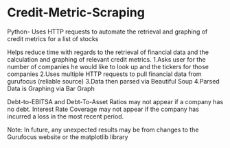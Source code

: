 # Credit-Metric-Scraping 
Python- Uses HTTP requests to automate the retrieval and graphing of credit metrics for a list of stocks

Helps reduce time with regards to the retrieval of financial data and the calculation and graphing of relevant credit metrics.
1.Asks user for the number of companies he would like to look up and the tickers for those companies
2.Uses multiple HTTP requests to pull financial data from gurufocus (reliable source)
3.Data then parsed via Beautiful Soup
4.Parsed Data is Graphing via Bar Graph

Debt-to-EBITSA and Debt-To-Asset Ratios may not appear if a company has no debt.
Interest Rate Coverage may not appear if the company has incurred a loss in the most recent period.

Note: In future, any unexpected results may be from changes to the Gurufocus website or the matplotlib library